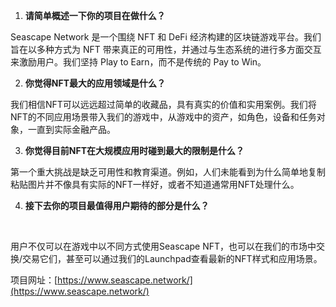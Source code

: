 1. **请简单概述一下你的项目在做什么？**

Seascape Network 是一个围绕 NFT 和 DeFi 经济构建的区块链游戏平台。我们旨在以多种方式为 NFT 带来真正的可用性，并通过与生态系统的进行多方面交互来激励用户。我们坚持 Play to Earn，而不是传统的 Pay to Win。
​


2. **你觉得NFT最大的应用领域是什么？**

我们相信NFT可以远远超过简单的收藏品，具有真实的价值和实用案例。我们将NFT的不同应用场景带入我们的游戏中，从游戏中的资产，如角色，设备和任务对象，一直到实际金融产品。
**​**


3. **你觉得目前NFT在大规模应用时碰到最大的限制是什么？**

第一个重大挑战是缺乏可用性和教育渠道。例如，人们未能看到为什么简单地复制粘贴图片并不像具有实际的NFT一样好，或者不知道通常用NFT处理什么。
​


4. **接下去你的项目最值得用户期待的部分是什么？**

**​**

用户不仅可以在游戏中以不同方式使用Seascape NFT，也可以在我们的市场中交换/交易它们，甚至可以通过我们的Launchpad查看最新的NFT样式和应用场景。
​

项目网址：[https://www.seascape.network/](https://www.seascape.network/)
